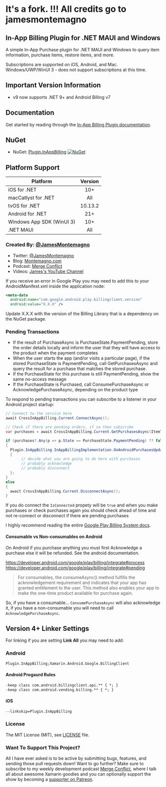 # It's a fork. !!! All credits go to jamesmontemagno

## In-App Billing Plugin for .NET MAUI  and Windows

A simple In-App Purchase plugin for .NET MAUI and Windows to query item information, purchase items, restore items, and more.

Subscriptions are supported on iOS, Android, and Mac. Windows/UWP/WinUI 3 - does not support subscriptions at this time.

## Important Version Information

* v9 now supports .NET 9+ and Android Billing v7

## Documentation

Get started by reading through the [In-App Billing Plugin documentation](https://jamesmontemagno.github.io/InAppBillingPlugin/).

## NuGet

* NuGet: [Plugin.InAppBilling](https://www.nuget.org/packages/Plugin.InAppBilling.hugebug4ever) [![NuGet](https://img.shields.io/nuget/v/Plugin.InAppBilling.hugebug4ever.svg?label=NuGet)](https://www.nuget.org/packages/Plugin.InAppBilling.hugebug4ever/)

## Platform Support

|Platform|Version|
| ------------------- | :------------------: |
|iOS for .NET|10+|
|macCatlyst for .NET |All|
|tvOS for .NET|10.13.2|
|Android for .NET|21+|
|Windows App SDK (WinUI 3) |10+|
|.NET MAUI|All|

### Created By: [@JamesMontemagno](http://github.com/jamesmontemagno)

* Twitter: [@JamesMontemagno](http://twitter.com/jamesmontemagno)
* Blog: [Montemagno.com](http://montemagno.com)
* Podcast: [Merge Conflict](http://mergeconflict.fm)
* Videos: [James's YouTube Channel](https://www.youtube.com/jamesmontemagno) 

If you receive an error in Google Play you may need to add this to your AndroidManifest.xml inside the application node:

```xml
<meta-data
  android:name="com.google.android.play.billingclient.version"
  android:value="X.X.X" />
```

Update X.X.X with the version of the Billing Library that is a dependency on the NuGet package.

### Pending Transactions

* If the result of PurchaseAsync is PurchaseState.PaymentPending, store the order details locally and inform the user that they will have access to the product when the payment completes
* When the user starts the app (and/or visits a particular page), if the stored PurchaseState is PaymentPending, call GetPurchasesAsync and query the result for a purchase that matches the stored purchase.
* If the PurchaseState for this purchase is still PaymentPending, show the same no-access message
* If the PurchaseState is Purchased, call ConsumePurchaseAsync or AcknowledgePurchaseAsync, depending on the product type

To respond to pending transactions you can subscribe to a listener in your Android project startup:

```csharp
// Connect to the service here
await CrossInAppBilling.Current.ConnectAsync();

// Check if there are pending orders, if so then subscribe
var purchases = await CrossInAppBilling.Current.GetPurchasesAsync(ItemType.InAppPurchase);

if (purchases?.Any(p => p.State == PurchaseState.PaymentPending) ?? false)
{
  Plugin.InAppBilling.InAppBillingImplementation.OnAndroidPurchasesUpdated = (billingResult, purchases) =>
  {
       // decide what you are going to do here with purchases
       // probably acknowledge
       // probably disconnect
  };
}
else
{
  await CrossInAppBilling.Current.DisconnectAsync();
}
```

If you do connect the `IsConnected` propety will be `true` and when you make purchases or check purchases again you should check ahead of time and not re-connect or disconnect if there are pending purchases

I highly recommend reading the entire [Google Play Billing System docs](https://developer.android.com/google/play/billing/).

#### Consumable vs Non-consumables on Android

On Android if you purchase anything you must first Acknowledge a purchase else it will be refunded. See the android documentation.

https://developer.android.com/google/play/billing/integrate#process
https://developer.android.com/google/play/billing/integrate#pending

> For consumables, the consumeAsync() method fulfills the acknowledgement requirement and indicates that your app has granted entitlement to the user. This method also enables your app to make the one-time product available for purchase again.

So, if you have a consumable... `ConsumePurchaseAsync` will also acknowledge it, if you have a non-consumable you will need to call `AcknowledgePurchaseAsync`.

## Version 4+ Linker Settings

For linking if you are setting **Link All** you may need to add:

### Android

```xml
Plugin.InAppBilling;Xamarin.Android.Google.BillingClient
```

#### Android Progaurd Rules

```xml
-keep class com.android.billingclient.api.** { *; }
-keep class com.android.vending.billing.** { *; }
```

#### iOS

```xml
--linkskip=Plugin.InAppBilling
```

### License

The MIT License (MIT), see [LICENSE](LICENSE) file.

### Want To Support This Project?

All I have ever asked is to be active by submitting bugs, features, and sending those pull requests down! Want to go further? Make sure to subscribe to my weekly development podcast [Merge Conflict](http://mergeconflict.fm), where I talk all about awesome Xamarin goodies and you can optionally support the show by becoming a [supporter on Patreon](https://www.patreon.com/mergeconflictfm).
